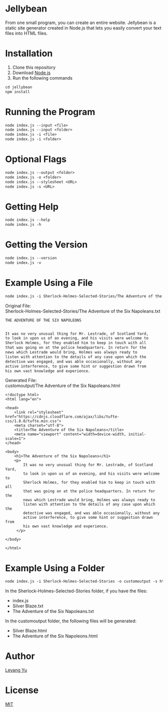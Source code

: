 # Jellybean

From one small program, you can create an entire website. Jellybean is a static site generator created in Node.js that lets you easily convert your text files into HTML files.

# Installation

1. Clone this repository
2. Download [Node.js](https://nodejs.org/en/)
3. Run the following commands
```diff
cd jellybean
npm install
```

# Running the Program

```diff
node index.js --input <file>
node index.js --input <folder>
node index.js -i <file>
node index.js -i <folder>
```

# Optional Flags

```diff
node index.js --output <folder>
node index.js -o <folder>
node index.js --stylesheet <URL>
node index.js -s <URL>
```

# Getting Help

```diff
node index.js --help
node index.js -h
```

# Getting the Version

```diff
node index.js --version
node index.js -v
```

# Example Using a File

```diff
node index.js -i Sherlock-Holmes-Selected-Stories/The Adventure of the Six Napoleans.txt -o customoutput -s https://cdnjs.cloudflare.com/ajax/libs/tufte-css/1.8.0/tufte.min.css
```

Original File:<br/>
Sherlock-Holmes-Selected-Stories/The Adventure of the Six Napoleans.txt
```diff
THE ADVENTURE OF THE SIX NAPOLEONS


It was no very unusual thing for Mr. Lestrade, of Scotland Yard,
to look in upon us of an evening, and his visits were welcome to
Sherlock Holmes, for they enabled him to keep in touch with all
that was going on at the police headquarters. In return for the
news which Lestrade would bring, Holmes was always ready to
listen with attention to the details of any case upon which the
detective was engaged, and was able occasionally, without any
active interference, to give some hint or suggestion drawn from
his own vast knowledge and experience.
```

Generated File:<br/>
customoutput/The Adventure of the Six Napoleans.html
```
<!doctype html>
<html lang="en">

<head>
    <link rel="stylesheet" href="https://cdnjs.cloudflare.com/ajax/libs/tufte-css/1.8.0/tufte.min.css">
    <meta charset="utf-8">
    <title>The Adventure of the Six Napoleans</title>
    <meta name="viewport" content="width=device-width, initial-scale=1">
</head>

<body>
    <h1>The Adventure of the Six Napoleans</h1>
    <p> 
        It was no very unusual thing for Mr. Lestrade, of Scotland Yard,
        to look in upon us of an evening, and his visits were welcome to
        Sherlock Holmes, for they enabled him to keep in touch with all
        that was going on at the police headquarters. In return for the
        news which Lestrade would bring, Holmes was always ready to
        listen with attention to the details of any case upon which the
        detective was engaged, and was able occasionally, without any
        active interference, to give some hint or suggestion drawn from
        his own vast knowledge and experience.
     </p>

</body>

</html>
```

# Example Using a Folder

```diff
node index.js -i Sherlock-Holmes-Selected-Stories -o customoutput -s https://cdnjs.cloudflare.com/ajax/libs/tufte-css/1.8.0/tufte.min.css
```

In the Sherlock-Holmes-Selected-Stories folder, if you have the files:<br/>
* index.js
* Silver Blaze.txt
* The Adventure of the Six Napoleans.txt<br/>

In the customoutput folder, the following files will be generated:<br/>
* Silver Blaze.html
* The Adventure of the Six Napoleons.html

# Author

[Leyang Yu](https://github.com/lyu4321)

# License
[MIT](https://choosealicense.com/licenses/mit/)
